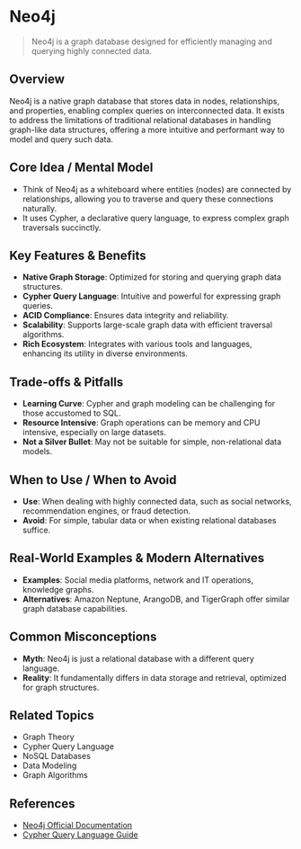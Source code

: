# Neo4j

> Neo4j is a graph database designed for efficiently managing and querying highly connected data.

## Overview
Neo4j is a native graph database that stores data in nodes, relationships, and properties, enabling complex queries on interconnected data. It exists to address the limitations of traditional relational databases in handling graph-like data structures, offering a more intuitive and performant way to model and query such data.

## Core Idea / Mental Model
- Think of Neo4j as a whiteboard where entities (nodes) are connected by relationships, allowing you to traverse and query these connections naturally.
- It uses Cypher, a declarative query language, to express complex graph traversals succinctly.

## Key Features & Benefits
- **Native Graph Storage**: Optimized for storing and querying graph data structures.
- **Cypher Query Language**: Intuitive and powerful for expressing graph queries.
- **ACID Compliance**: Ensures data integrity and reliability.
- **Scalability**: Supports large-scale graph data with efficient traversal algorithms.
- **Rich Ecosystem**: Integrates with various tools and languages, enhancing its utility in diverse environments.

## Trade-offs & Pitfalls
- **Learning Curve**: Cypher and graph modeling can be challenging for those accustomed to SQL.
- **Resource Intensive**: Graph operations can be memory and CPU intensive, especially on large datasets.
- **Not a Silver Bullet**: May not be suitable for simple, non-relational data models.

## When to Use / When to Avoid
- **Use**: When dealing with highly connected data, such as social networks, recommendation engines, or fraud detection.
- **Avoid**: For simple, tabular data or when existing relational databases suffice.

## Real-World Examples & Modern Alternatives
- **Examples**: Social media platforms, network and IT operations, knowledge graphs.
- **Alternatives**: Amazon Neptune, ArangoDB, and TigerGraph offer similar graph database capabilities.

## Common Misconceptions
- **Myth**: Neo4j is just a relational database with a different query language.
- **Reality**: It fundamentally differs in data storage and retrieval, optimized for graph structures.

## Related Topics
- Graph Theory
- Cypher Query Language
- NoSQL Databases
- Data Modeling
- Graph Algorithms

## References
- [Neo4j Official Documentation](https://neo4j.com/docs/)
- [Cypher Query Language Guide](https://neo4j.com/developer/cypher/)